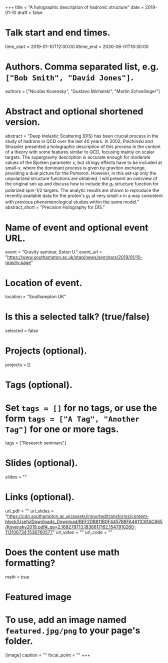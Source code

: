 +++
  title = "A holographic description of hadronic structure"
  date = 2019-01-10
  draft = false

  # Talk start and end times.
  time_start = 2019-01-10T12:00:00
  #time_end = 2030-06-01T18:30:00

  # Authors. Comma separated list, e.g. `["Bob Smith", "David Jones"]`.
  authors = ["Nicolas Kovensky", "Gustavo Michalski", "Martin Schvellinger"]

  # Abstract and optional shortened version.
  abstract = "Deep Inelastic Scattering (DIS) has been crucial process in the study of hadrons in QCD over the last 40 years. In 2002, Polchinski and Strassler presented a holographic description of this process in the context of a theory with some features similar to QCD, focusing mainly on scalar targets. The supergravity description is accurate enough for moderate values of the Bjorken parameter x, but stringy effects have to be included at small-$x$, where the dominant process is given by graviton exchange, providing a dual picture for the Pomeron. However, in this set-up only the unpolarized structure functions are obtained. I will present an overview of the original set-up and discuss how to include the $g_1$ structure function for polarized spin-1/2 targets. The analytic results are shown to reproduce the recently available data for the proton's $g_1$ at very small-$x$ in a way consistent with previous phenomenological studies within the same model."
  abstract_short = "Precision Holography for DIS."

  # Name of event and optional event URL.
  event = "Gravity seminar, Soton U."
  event_url = "https://www.southampton.ac.uk/stag/news/seminars/2019/01/10-gravity.page"

  # Location of event.
  location = "Southampton UK"

  # Is this a selected talk? (true/false)
  selected = false

  # Projects (optional).
  projects = []

  # Tags (optional).
  #   Set `tags = []` for no tags, or use the form `tags = ["A Tag", "Another Tag"]` for one or more tags.
  tags = ["Research seminars"]

  # Slides (optional).
  slides = ""

  # Links (optional).
  url_pdf = ""
  url_slides = "https://cdn.southampton.ac.uk/assets/imported/transforms/content-block/UsefulDownloads_Download/BEF2DB811B0F4457B8FA4611C81AC665/Kovensky2019.pdf#_ga=2.168279713.1836617162.1547910260-113106734.1536760577"
  url_video = ""
  url_code = ""

  # Does the content use math formatting?
  math = true

  # Featured image
  # To use, add an image named `featured.jpg/png` to your page's folder.
  [image]
  caption = ""
  focal_point = ""
+++
